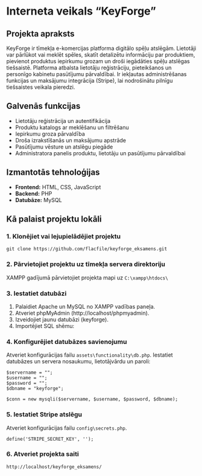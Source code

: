 # Interneta veikals “KeyForge”

## Projekta apraksts
KeyForge ir tīmekļa e-komercijas platforma digitālo spēļu atslēgām. Lietotāji var pārlūkot vai meklēt spēles, skatīt detalizētu informāciju par produktiem, pievienot produktus iepirkumu grozam un droši iegādāties spēļu atslēgas tiešsaistē. Platforma atbalsta lietotāju reģistrāciju, pieteikšanos un personīgo kabinetu pasūtījumu pārvaldībai. Ir iekļautas administrēšanas funkcijas un maksājumu integrācija (Stripe), lai nodrošinātu pilnīgu tiešsaistes veikala pieredzi.

## Galvenās funkcijas
- Lietotāju reģistrācija un autentifikācija
- Produktu katalogs ar meklēšanu un filtrēšanu
- Iepirkumu groza pārvaldība
- Droša izrakstīšanās un maksājumu apstrāde
- Pasūtījumu vēsture un atslēgu piegāde
- Administratora panelis produktu, lietotāju un pasūtījumu pārvaldībai

## Izmantotās tehnoloģijas
- **Frontend:** HTML, CSS, JavaScript
- **Backend:** PHP
- **Datubāze:** MySQL

## Kā palaist projektu lokāli

### 1. Klonējiet vai lejupielādējiet projektu
```
git clone https://github.com/flacfile/keyforge_eksamens.git
```

### 2. Pārvietojiet projektu uz tīmekļa servera direktoriju
XAMPP gadījumā pārvietojiet projekta mapi uz `C:\xampp\htdocs\`

### 3. Iestatiet datubāzi
1. Palaidiet Apache un MySQL no XAMPP vadības paneļa.
2. Atveriet phpMyAdmin (http://localhost/phpmyadmin).
3. Izveidojiet jaunu datubāzi (keyforge).
4. Importējiet SQL shēmu:

### 4. Konfigurējiet datubāzes savienojumu
Atveriet konfigurācijas failu `assets\functionality\db.php`.
Iestatiet datubāzes un servera nosaukumu, lietotājvārdu un paroli:
```
$servername = "";
$username = "";
$password = "";
$dbname = "keyforge";

$conn = new mysqli($servername, $username, $password, $dbname);
```

### 5. Iestatiet Stripe atslēgu
Atveriet konfigurācijas failu `config\secrets.php`.
```
define('STRIPE_SECRET_KEY', '');
```
### 6. Atveriet projekta saiti
`http://localhost/keyforge_eksamens/`
